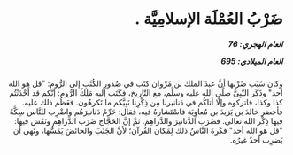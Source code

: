 <h1 dir="rtl">ضَرْبُ العُمْلَة الإسلامِيَّة .</h1>

<h5 dir="rtl">العام الهجري:  76

العام الميلادي: 695

</h5>

<p dir="rtl">وكان سَبَب ضَرْبها أنَّ عبدَ الملك بن مَرْوان كتَب في صُدورِ الكُتُبِ إلى الرُّوم: "قل هو الله أحد" وذَكَر النَّبِيَّ صلَّى الله عليه وسلَّم، مع التَّاريخ، فكَتَب إليه مَلِكُ الرُّوم: إنَّكم قد أَحْدَثْتُم كذا وكذا، فاتركوه وإلَّا أتاكُم في دَنانيرنا مِن ذِكْرِنا نَبِيَّكم ما تَكرهُون. فعَظُم ذلك عليه. فأحضر خالدَ بن يَزيدَ بن مُعاوِيَة فاسْتَشارهُ فيه، فقال: حَرِّمْ دَنانيرَهُم واضْرِب للنَّاس سِكَّةً فيها ذِكْر الله تعالى. فضَرَب الدَّنانيرَ والدَّراهِمَ. ثمَّ إنَّ الحَجَّاج ضَرَب الدَّراهِم ونَقَش فيها: "قل هو الله أحد" فكَرِهَ النَّاسُ ذلك لِمَكان القُرآن؛ لأنَّ الجُنُبَ والحائضَ يَمَسُّها، ونَهى أن يَضرِب أحدٌ غيرُه.</p></br>
